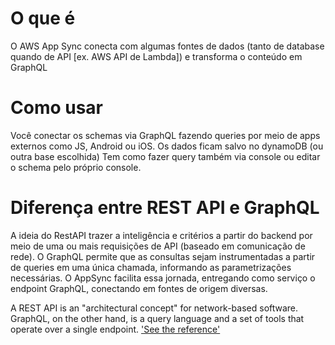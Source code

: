 # O que é
O AWS App Sync conecta com algumas fontes de dados (tanto de database quando de API [ex. AWS API de Lambda]) e transforma o conteúdo em GraphQL

# Como usar
Você conectar os schemas via GraphQL fazendo queries por meio de apps externos como JS, Android ou iOS. Os dados ficam salvo no dynamoDB (ou outra base escolhida)
Tem como fazer query também via console ou editar o schema pelo próprio console.

# Diferença entre REST API e GraphQL
A ideia do RestAPI trazer a inteligência e critérios a partir do backend por meio de uma ou mais requisições de API (baseado em comunicação de rede). O GraphQL permite que as consultas sejam instrumentadas a partir de queries em uma única chamada, informando as parametrizações necessárias.
O AppSync facilita essa jornada, entregando como serviço o endpoint GraphQL, conectando em fontes de origem diversas.

A REST API is an "architectural concept" for network-based software. GraphQL, on the other hand, is a query language and a set of tools that operate over a single endpoint. 
['See the reference'](https://hygraph.com/blog/graphql-vs-rest-apis)